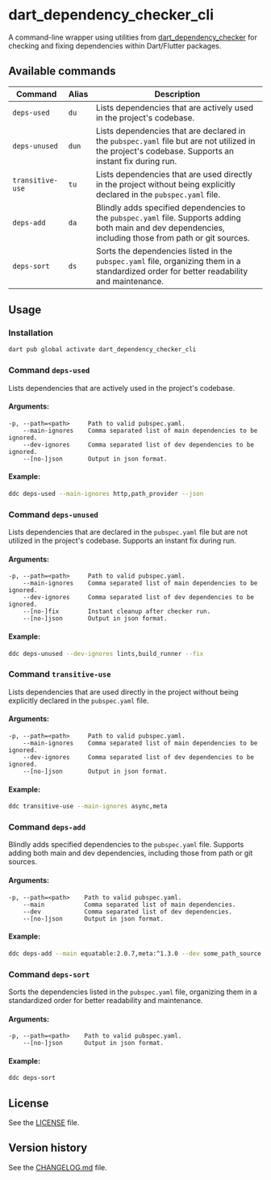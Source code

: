 # dart_dependency_checker_cli

A command-line wrapper using utilities from [dart_dependency_checker](https://pub.dev/packages/dart_dependency_checker)
for checking and fixing dependencies within Dart/Flutter packages.

## Available commands

| Command          | Alias | Description                                                                                                                                               |
|------------------|-------|-----------------------------------------------------------------------------------------------------------------------------------------------------------|
| `deps-used`      | `du`  | Lists dependencies that are actively used in the project's codebase.                                                                                      |
| `deps-unused`    | `dun` | Lists dependencies that are declared in the `pubspec.yaml` file but are not utilized in the project's codebase. Supports an instant fix during run.       |
| `transitive-use` | `tu`  | Lists dependencies that are used directly in the project without being explicitly declared in the `pubspec.yaml` file.                                    |
| `deps-add`       | `da`  | Blindly adds specified dependencies to the `pubspec.yaml` file. Supports adding both main and dev dependencies, including those from path or git sources. |
| `deps-sort`      | `ds`  | Sorts the dependencies listed in the `pubspec.yaml` file, organizing them in a standardized order for better readability and maintenance.                 |

## Usage

### Installation

```bash
dart pub global activate dart_dependency_checker_cli
```

### Command `deps-used`

Lists dependencies that are actively used in the project's codebase.

#### Arguments:

```
-p, --path=<path>     Path to valid pubspec.yaml.
    --main-ignores    Comma separated list of main dependencies to be ignored.
    --dev-ignores     Comma separated list of dev dependencies to be ignored.
    --[no-]json       Output in json format.
```

#### Example:

```bash
ddc deps-used --main-ignores http,path_provider --json
```

### Command `deps-unused`

Lists dependencies that are declared in the `pubspec.yaml` file but are not utilized in the project's codebase. Supports
an instant fix during run.

#### Arguments:

```
-p, --path=<path>     Path to valid pubspec.yaml.
    --main-ignores    Comma separated list of main dependencies to be ignored.
    --dev-ignores     Comma separated list of dev dependencies to be ignored.
    --[no-]fix        Instant cleanup after checker run.
    --[no-]json       Output in json format.
```

#### Example:

```bash
ddc deps-unused --dev-ignores lints,build_runner --fix
```

### Command `transitive-use`

Lists dependencies that are used directly in the project without being explicitly declared in the `pubspec.yaml` file.

#### Arguments:

```
-p, --path=<path>     Path to valid pubspec.yaml.
    --main-ignores    Comma separated list of main dependencies to be ignored.
    --dev-ignores     Comma separated list of dev dependencies to be ignored.
    --[no-]json       Output in json format.
```

#### Example:

```bash
ddc transitive-use --main-ignores async,meta
```

### Command `deps-add`

Blindly adds specified dependencies to the `pubspec.yaml` file. Supports adding both main and dev dependencies,
including those from path or git sources.

#### Arguments:

```
-p, --path=<path>    Path to valid pubspec.yaml.
    --main           Comma separated list of main dependencies.
    --dev            Comma separated list of dev dependencies.
    --[no-]json      Output in json format.
```

#### Example:

```bash
ddc deps-add --main equatable:2.0.7,meta:^1.3.0 --dev some_path_source:path=../some_path_dependency
```

### Command `deps-sort`

Sorts the dependencies listed in the `pubspec.yaml` file, organizing them in a standardized order for better readability
and maintenance.

#### Arguments:

```
-p, --path=<path>    Path to valid pubspec.yaml.
    --[no-]json      Output in json format.
```

#### Example:

```bash
ddc deps-sort
```

## License

See the [LICENSE](LICENSE) file.

## Version history

See the [CHANGELOG.md](CHANGELOG.md) file.
